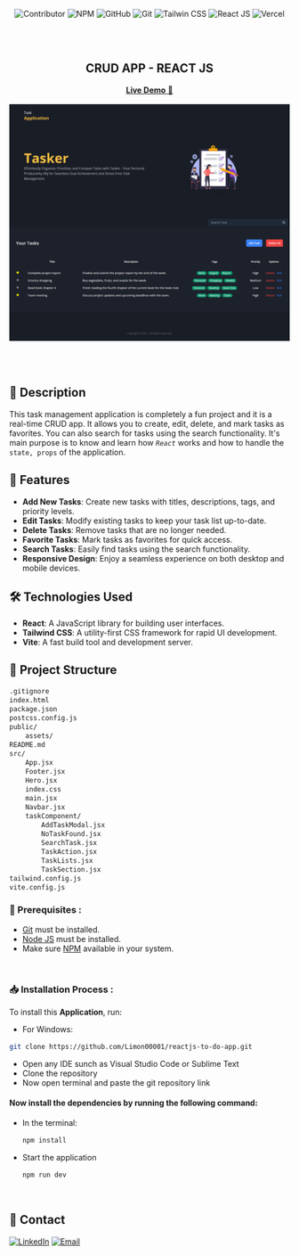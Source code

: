 <div align="center">

![Contributor](https://img.shields.io/badge/Contributor-000?style=for-the-badge&logo=c&logoColor=whitesmoke) ![NPM](https://img.shields.io/badge/Npm-000?style=for-the-badge&logo=npm&logoColor=red)
![GitHub](https://img.shields.io/badge/Github-000?style=for-the-badge&logo=github&logoColor=white) ![Git](https://img.shields.io/badge/Git-000?style=for-the-badge&logo=git&logoColor=red) ![Tailwin CSS](https://img.shields.io/badge/TailwindCSS-000?style=for-the-badge&logo=tailwindcss&logoColor=38B2AC) ![React JS](https://img.shields.io/badge/React-000?style=for-the-badge&logo=react&logoColor=cyan) ![Vercel](https://img.shields.io/badge/Vercel-000?style=for-the-badge&logo=vercel&logoColor=white)

<!-- ![Git](https://img.shields.io/badge/Git-000?style=for-the-badge&logo=git&logoColor=red) -->

  <!-- ![HTML5](https://img.shields.io/badge/Html5-000?style=for-the-badge&logo=html5&logoColor=E34F26) -->
  <!-- ![CSS3](https://img.shields.io/badge/Css3-000?style=for-the-badge&logo=css3&logoColor=1572B6) -->
  <!-- ![Tailwin CSS](https://img.shields.io/badge/TailwindCSS-000?style=for-the-badge&logo=tailwindcss&logoColor=38B2AC) -->

<!-- ![Node JS](https://img.shields.io/badge/Node-000?style=for-the-badge&logo=node.js&logoColor=green) -->

  <!-- ![React JS](https://img.shields.io/badge/React-000?style=for-the-badge&logo=react&logoColor=cyan) -->
  <!-- ![Vite](https://img.shields.io/badge/Vite-000?style=for-the-badge&logo=vite&logoColor=white) -->

<!-- ![NPM](https://img.shields.io/badge/Npm-000?style=for-the-badge&logo=npm&logoColor=red) -->
<!-- ![GitHub](https://img.shields.io/badge/Github-000?style=for-the-badge&logo=github&logoColor=white) -->
<!-- ![Git](https://img.shields.io/badge/Git-000?style=for-the-badge&logo=git&logoColor=red) -->

  <!-- ![Vercel](https://img.shields.io/badge/Vercel-000?style=for-the-badge&logo=vercel&logoColor=white) -->

  <br />
  <br />
  
  ## CRUD APP - REACT JS
  
  
  <a href="https://to-do-app-react-01.vercel.app/" target="_blank">**Live Demo** 🚀</a>
  <br />
  <br />
  <img src="./public/assets/taskApp.png" alt="CRUD API" width="800">

<br/>
</div>

<br/>

## 📰 Description

This task management application is completely a fun project and it is a real-time CRUD app. It allows you to create, edit, delete, and mark tasks as favorites. You can also search for tasks using the search functionality. It's main purpose is to know and learn how _`React`_ works and how to handle the `state, props` of the application.

## 🚀 Features

- **Add New Tasks**: Create new tasks with titles, descriptions, tags, and priority levels.
- **Edit Tasks**: Modify existing tasks to keep your task list up-to-date.
- **Delete Tasks**: Remove tasks that are no longer needed.
- **Favorite Tasks**: Mark tasks as favorites for quick access.
- **Search Tasks**: Easily find tasks using the search functionality.
- **Responsive Design**: Enjoy a seamless experience on both desktop and mobile devices.

## 🛠️ Technologies Used

- **React**: A JavaScript library for building user interfaces.
- **Tailwind CSS**: A utility-first CSS framework for rapid UI development.
- **Vite**: A fast build tool and development server.
  <br />

## 📂 Project Structure

```plaintext
.gitignore
index.html
package.json
postcss.config.js
public/
    assets/
README.md
src/
    App.jsx
    Footer.jsx
    Hero.jsx
    index.css
    main.jsx
    Navbar.jsx
    taskComponent/
        AddTaskModal.jsx
        NoTaskFound.jsx
        SearchTask.jsx
        TaskAction.jsx
        TaskLists.jsx
        TaskSection.jsx
tailwind.config.js
vite.config.js
```
<!-- <br /> -->

### 📝 Prerequisites :

- [Git](https://git-scm.com/downloads) must be installed.
- [Node JS](https://nodejs.org/en/download) must be installed.
- Make sure [NPM](https://www.npmjs.com/package/npm) available in your system.
<!-- - [Postman](https://www.postman.com/downloads/) or any API platform must be installed. -->

<br/>

### 📥 Installation Process :

To install this **Application**, run:

- For Windows:

```bash
git clone https://github.com/Limon00001/reactjs-to-do-app.git
```

- Open any IDE sunch as Visual Studio Code or Sublime Text
- Clone the repository
- Now open terminal and paste the git repository link
  <br />

#### Now install the dependencies by running the following command:
  - In the terminal:
    ```bash
    npm install
    ```

  - Start the application
    ```bash
    npm run dev
    ```

<br/>

<h2>💬 Contact</h2>

<a href="https://www.linkedin.com/in/monayem-hossain-limon/"><img src="https://www.felberpr.com/wp-content/uploads/linkedin-logo.png" title='LinkedIn' width="25"></img></a>
<a href='mailto:limonhossain82@gmail.com'><img src="https://edent.github.io/SuperTinyIcons/images/svg/email.svg" width="25" title="Email"></img></a>